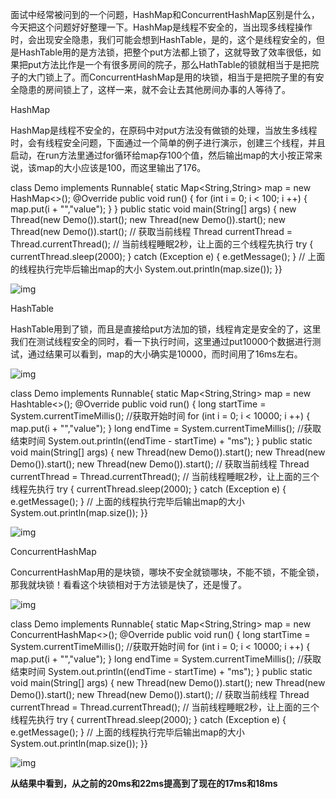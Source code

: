 面试中经常被问到的一个问题，HashMap和ConcurrentHashMap区别是什么，今天把这个问题好好整理一下。HashMap是线程不安全的，当出现多线程操作时，会出现安全隐患，我们可能会想到HashTable，是的，这个是线程安全的，但是HashTable用的是方法锁，把整个put方法都上锁了，这就导致了效率很低，如果把put方法比作是一个有很多房间的院子，那么HathTable的锁就相当于是把院子的大门锁上了。而ConcurrentHashMap是用的块锁，相当于是把院子里的有安全隐患的房间锁上了，这样一来，就不会让去其他房间办事的人等待了。

HashMap

HashMap是线程不安全的，在原码中对put方法没有做锁的处理，当放生多线程时，会有线程安全问题，下面通过一个简单的例子进行演示，创建三个线程，并且启动，在run方法里通过for循环给map存100个值，然后输出map的大小按正常来说，该map的大小应该是100，而这里输出了176。

class Demo implements Runnable{ static Map<String,String> map = new HashMap<>(); @Override public void run() { for (int i = 0; i < 100; i ++) { map.put(i + "","value"); } } public static void main(String[] args) { new Thread(new Demo()).start(); new Thread(new Demo()).start(); new Thread(new Demo()).start(); // 获取当前线程 Thread currentThread = Thread.currentThread(); // 当前线程睡眠2秒，让上面的三个线程先执行 try { currentThread.sleep(2000); } catch (Exception e) { e.getMessage(); } // 上面的线程执行完毕后输出map的大小 System.out.println(map.size()); }}

![img](https://pics3.baidu.com/feed/30adcbef76094b3623be57794907ffdf8c109d4c.jpeg?token=e9ee74ff40c4d8072e4fe57b7b998cd4)

HashTable

HashTable用到了锁，而且是直接给put方法加的锁，线程肯定是安全的了，这里我们在测试线程安全的同时，看一下执行时间，这里通过put10000个数据进行测试，通过结果可以看到，map的大小确实是10000，而时间用了16ms左右。

![img](https://pics5.baidu.com/feed/08f790529822720ef5fe0f9d90008940f31fabfc.jpeg?token=5877330e6df887c09fb43034372b4dde)

class Demo implements Runnable{ static Map<String,String> map = new Hashtable<>(); @Override public void run() { long startTime = System.currentTimeMillis(); //获取开始时间 for (int i = 0; i < 10000; i ++) { map.put(i + "","value"); } long endTime = System.currentTimeMillis(); //获取结束时间 System.out.println((endTime - startTime) + "ms"); } public static void main(String[] args) { new Thread(new Demo()).start(); new Thread(new Demo()).start(); new Thread(new Demo()).start(); // 获取当前线程 Thread currentThread = Thread.currentThread(); // 当前线程睡眠2秒，让上面的三个线程先执行 try { currentThread.sleep(2000); } catch (Exception e) { e.getMessage(); } // 上面的线程执行完毕后输出map的大小 System.out.println(map.size()); }}

![img](https://pics6.baidu.com/feed/d31b0ef41bd5ad6ee1e27dbc6a00baddb7fd3c9a.jpeg?token=ce4f7ec8a23cb2ca147e0443f0a26ced)

ConcurrentHashMap

ConcurrentHashMap用的是块锁，哪块不安全就锁哪块，不能不锁，不能全锁，那我就块锁！看看这个块锁相对于方法锁是快了，还是慢了。

![img](https://pics5.baidu.com/feed/023b5bb5c9ea15ce87e9efcb5ccbb9f53b87b23b.jpeg?token=cc2811866636f48d5c7afb73ec8831d8)

class Demo implements Runnable{ static Map<String,String> map = new ConcurrentHashMap<>(); @Override public void run() { long startTime = System.currentTimeMillis(); //获取开始时间 for (int i = 0; i < 10000; i ++) { map.put(i + "","value"); } long endTime = System.currentTimeMillis(); //获取结束时间 System.out.println((endTime - startTime) + "ms"); } public static void main(String[] args) { new Thread(new Demo()).start(); new Thread(new Demo()).start(); new Thread(new Demo()).start(); // 获取当前线程 Thread currentThread = Thread.currentThread(); // 当前线程睡眠2秒，让上面的三个线程先执行 try { currentThread.sleep(2000); } catch (Exception e) { e.getMessage(); } // 上面的线程执行完毕后输出map的大小 System.out.println(map.size()); }}

![img](https://pics0.baidu.com/feed/a044ad345982b2b7ff71ddfcdd6648e977099b6a.jpeg?token=e0cc7d017cfd5f059d487bd17aa1f790)

**从结果中看到，从之前的20ms和22ms提高到了现在的17ms和18ms**
